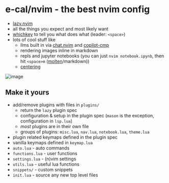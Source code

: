 # e-cal/nvim - the best nvim config

- [lazy.nvim](https://github.com/folke/lazy.nvim)
- all the things you expect and most likely want
- [whichkey](https://github.com/folke/which-key.nvim) to tell you what does what (leader: `<space>`)
- lots of cool stuff like
  - llms built in via [chat.nvim](https://github.com/e-cal/chat.nvim) and [copilot-cmp](https://github.com/zbirenbaum/copilot-cmp)
  - rendering images inline in markdown
  - repls and jupyter notebooks (you can just `nvim notebook.ipynb`, then hit `<space>m` ([molten](https://github.com/benlubas/molten-nvim)/markdown))
  - [centering](https://github.com/shortcuts/no-neck-pain.nvim)

 ![image](https://github.com/user-attachments/assets/8d25776f-fc6b-4ee4-b5be-137efd0448e8)


## Make it yours

- add/remove plugins with files in `plugins/`
  - return the `lazy` plugin spec
  - configuration & setup in the plugin spec (`mason` is the exception, configuration in `lsp.lua`)
  - _most_ plugins are in their own file
  - groups of plugins: `misc.lua`, `nav.lua`, `notebook.lua`, `theme.lua`
- plugin related keymaps defined in the plugin spec
- vanilla keymaps defined in `keymap.lua`
- `auto.lua` - auto commands
- `functions.lua` - user functions
- `settings.lua` - (n)vim settings
- `utils.lua` - useful lua functions
- `snippets/` - custom snippets
- `init.lua` - source any new top level files
